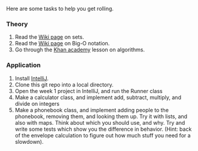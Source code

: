 Here are some tasks to help you get rolling.

### Theory
1. Read the [Wiki page](https://en.wikipedia.org/wiki/Set_(mathematics)) on sets.
2. Read the [Wiki page](https://en.wikipedia.org/wiki/Big_O_notation) on Big-O notation.
2. Go through the [Khan academy](https://www.khanacademy.org/computing/computer-science/algorithms) lesson on algorithms. 

### Application

1. Install [IntelliJ](https://www.jetbrains.com/idea/).
2. Clone this git repo into a local directory.
3. Open the week 1 project in IntelliJ, and run the Runner class
4. Make a calculator class, and implement add, subtract, multiply, and divide on integers
5. Make a phonebook class, and implement adding people to the phonebook, removing them, and looking them up. Try it with lists, and also with maps. Think about which you should use, and why. Try and write some tests which show you the difference in behavior. (Hint: back of the envelope calculation to figure out how much stuff you need for a slowdown).
